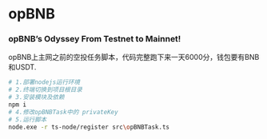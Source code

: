 # opBNB
### opBNB’s Odyssey From Testnet to Mainnet! 
opBNB上主网之前的空投任务脚本，代码完整跑下来一天6000分，钱包要有BNB和USDT.

```bash
# 1.部署nodejs运行环境
# 2.终端切换到项目根目录
# 3.安装模块及依赖
npm i
# 4.修改opBNBTask中的 privateKey
# 5.运行脚本
node.exe -r ts-node/register src\opBNBTask.ts
```
